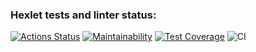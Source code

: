 ### Hexlet tests and linter status:
[![Actions Status](https://github.com/1NQ457/php-project-lvl2/workflows/hexlet-check/badge.svg)](https://github.com/1NQ457/php-project-lvl2/actions)
[![Maintainability](https://api.codeclimate.com/v1/badges/dfdc02cda98ddbd6367d/maintainability)](https://codeclimate.com/github/1NQ457/php-project-lvl2/maintainability)
[![Test Coverage](https://api.codeclimate.com/v1/badges/dfdc02cda98ddbd6367d/test_coverage)](https://codeclimate.com/github/1NQ457/php-project-lvl2/test_coverage)
![CI](https://github.com/1NQ457/php-project-lvl2/workflows/CI/badge.svg)